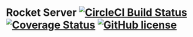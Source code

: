 # Rocket Server [![CircleCI Build Status](https://circleci.com/gh/circleci/circleci-docs.svg?style=shield)](https://circleci.com/gh/rocket-science-inc/rocket-server) [![Coverage Status](https://coveralls.io/repos/rocket-science-inc/rocket-server/badge.svg?branch=master&service=github)](https://coveralls.io/github/rocket-science-inc/rocket-server?branch=master) [![GitHub license](https://img.shields.io/badge/license-MIT-blue.svg)](https://raw.githubusercontent.com/rocket-science-inc/rocket-server/master/LICENSE)

